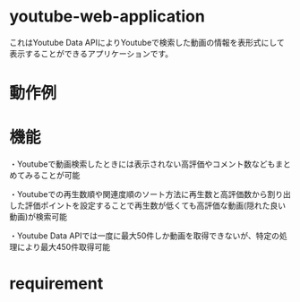 # youtube-web-application

これはYoutube Data APIによりYoutubeで検索した動画の情報を表形式にして表示することができるアプリケーションです。

# 動作例

# 機能

・Youtubeで動画検索したときには表示されない高評価やコメント数などもまとめてみることが可能

・Youtubeでの再生数順や関連度順のソート方法に再生数と高評価数から割り出した評価ポイントを設定することで再生数が低くても高評価な動画(隠れた良い動画)が検索可能

・Youtube Data APIでは一度に最大50件しか動画を取得できないが、特定の処理により最大450件取得可能

# requirement
